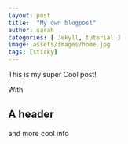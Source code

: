 ```yaml
---
layout: post
title:  "My own blogpost"
author: sarah
categories: [ Jekyll, tutorial ]
image: assets/images/home.jpg
tags: [sticky]
---
```



This is my super Cool post!

With 

## A header

and more cool info


